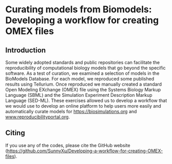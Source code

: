 # Curating models from Biomodels: Developing a workflow for creating OMEX files

## Introduction

Some widely adopted standards and public repositories can facilitate the reproducibility of computational biology models that go beyond the specific software. As a test of curation, we examined a selection of models in the BioModels Database. For each model, we reproduced some published results using Tellurium. Once reproduced we manually created a standard Open Modeling EXchange (OMEX) file using the Systems Biology Markup Language (SBML) and the Simulation Experiment Description Markup Language (SED-ML). These exercises allowed us to develop a workflow that we would use to develop an online platform to help users more easily and automatically curate models for https://biosimulations.org and www.reproducibilityportal.org.

## Citing

If you use any of the codes, please cite the GitHub website (https://github.com/SunnyXu/Developing-a-workflow-for-creating-OMEX-files).